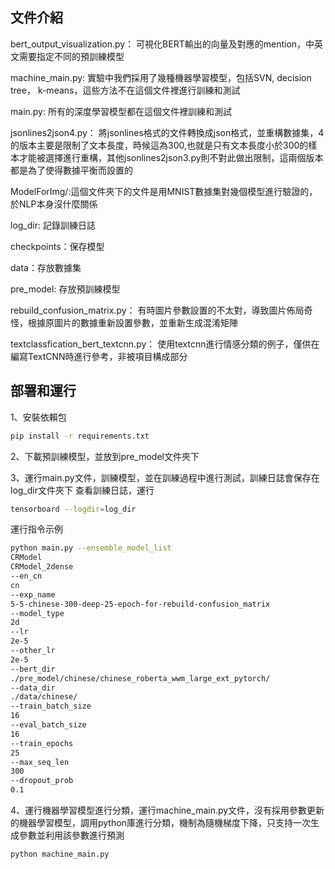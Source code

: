 ## 文件介紹

bert_output_visualization.py： 可視化BERT輸出的向量及對應的mention，中英文需要指定不同的預訓練模型

machine_main.py: 實驗中我們採用了幾種機器學習模型，包括SVN, decision tree， k-means，這些方法不在這個文件裡進行訓練和測試

main.py: 所有的深度學習模型都在這個文件裡訓練和測試

jsonlines2json4.py： 將jsonlines格式的文件轉換成json格式，並重構數據集，4的版本主要是限制了文本長度，時候這為300,也就是只有文本長度小於300的樣本才能被選擇進行重構，其他jsonlines2json3.py則不對此做出限制，這兩個版本都是為了使得數據平衡而設置的

ModelForImg/:這個文件夾下的文件是用MNIST數據集對幾個模型進行驗證的，於NLP本身沒什麼關係

log_dir: 記錄訓練日誌

checkpoints：保存模型

data：存放數據集

pre_model: 存放預訓練模型

rebuild_confusion_matrix.py： 有時圖片參數設置的不太對，導致圖片佈局奇怪，根據原圖片的數據重新設置參數，並重新生成混淆矩陣

textclassfication_bert_textcnn.py： 使用textcnn進行情感分類的例子，僅供在編寫TextCNN時進行參考，非被項目構成部分

## 部署和運行
1、安裝依賴包
```bash
pip install -r requirements.txt
```

2、下載預訓練模型，並放到pre_model文件夾下

3、運行main.py文件，訓練模型，並在訓練過程中進行測試，訓練日誌會保存在log_dir文件夾下
查看訓練日誌，運行
```bash
tensorboard --logdir=log_dir
```
運行指令示例
```bash
python main.py --ensemble_model_list
CRModel
CRModel_2dense
--en_cn
cn
--exp_name
5-5-chinese-300-deep-25-epoch-for-rebuild-confusion_matrix
--model_type
2d
--lr
2e-5
--other_lr
2e-5
--bert_dir
./pre_model/chinese/chinese_roberta_wwm_large_ext_pytorch/
--data_dir
./data/chinese/
--train_batch_size
16
--eval_batch_size
16
--train_epochs
25
--max_seq_len
300
--dropout_prob
0.1
```

4、運行機器學習模型進行分類，運行machine_main.py文件，沒有採用參數更新的機器學習模型，調用python庫進行分類，機制為隨機梯度下降，只支持一次生成參數並利用該參數進行預測
```bash
python machine_main.py 
```

